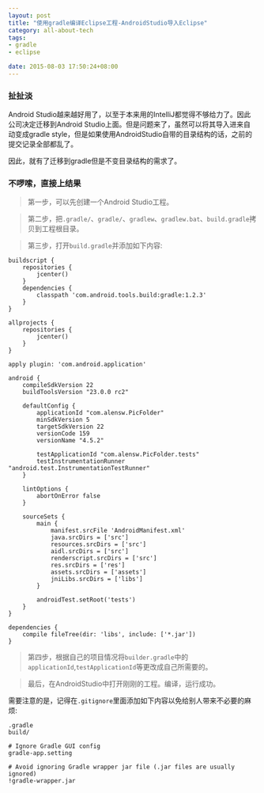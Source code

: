 ```yaml
---
layout: post
title: "使用gradle编译Eclipse工程-AndroidStudio导入Eclipse"
category: all-about-tech
tags: 
- gradle
- eclipse

date: 2015-08-03 17:50:24+08:00
--- 
```


### 扯扯淡

Android Studio越来越好用了，以至于本来用的IntelliJ都觉得不够给力了。因此公司决定迁移到Android Studio上面。但是问题来了，虽然可以将其导入进来自动变成gradle style，但是如果使用AndroidStudio自带的目录结构的话，之前的提交记录全部都乱了。

因此，就有了迁移到gradle但是不变目录结构的需求了。


### 不啰嗦，直接上结果

> 第一步，可以先创建一个Android Studio工程。

> 第二步，把`.gradle/`、`gradle/`、`gradlew`、`gradlew.bat`、`build.gradle`拷贝到工程根目录。

> 第三步，打开`build.gradle`并添加如下内容:<br/>

```
buildscript {
    repositories {
        jcenter()
    }
    dependencies {
        classpath 'com.android.tools.build:gradle:1.2.3'
    }
}

allprojects {
    repositories {
        jcenter()
    }
}

apply plugin: 'com.android.application'

android {
    compileSdkVersion 22
    buildToolsVersion "23.0.0 rc2"

    defaultConfig {
        applicationId "com.alensw.PicFolder"
        minSdkVersion 5
        targetSdkVersion 22
        versionCode 159
        versionName "4.5.2"

        testApplicationId "com.alensw.PicFolder.tests"
        testInstrumentationRunner "android.test.InstrumentationTestRunner"
    }
    
    lintOptions {
        abortOnError false
    }

    sourceSets {
        main {
            manifest.srcFile 'AndroidManifest.xml'
            java.srcDirs = ['src']
            resources.srcDirs = ['src']
            aidl.srcDirs = ['src']
            renderscript.srcDirs = ['src']
            res.srcDirs = ['res']
            assets.srcDirs = ['assets']
            jniLibs.srcDirs = ['libs']
        }

        androidTest.setRoot('tests')
    }
}

dependencies {
    compile fileTree(dir: 'libs', include: ['*.jar'])
}
```

> 第四步，根据自己的项目情况将`builder.gradle`中的`applicationId`,`testApplicationId`等更改成自己所需要的。

> 最后，在AndroidStudio中打开刚刚的工程。编译，运行成功。

需要注意的是，记得在`.gitignore`里面添加如下内容以免给别人带来不必要的麻烦:<br/>

```
.gradle
build/
 
# Ignore Gradle GUI config
gradle-app.setting

# Avoid ignoring Gradle wrapper jar file (.jar files are usually ignored)
!gradle-wrapper.jar
```
